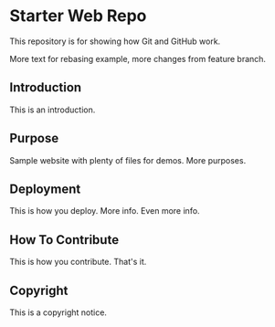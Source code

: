 # Starter Web Repo

This repository is for showing how Git and GitHub work.

More text for rebasing example, more changes from feature branch.

## Introduction

This is an introduction.

## Purpose

Sample website with plenty of files for demos. More purposes.

## Deployment

This is how you deploy. More info. Even more info.

## How To Contribute

This is how you contribute. That's it.

## Copyright

This is a copyright notice.

